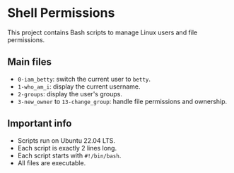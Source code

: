 # Shell Permissions

This project contains Bash scripts to manage Linux users and file permissions.

## Main files

- `0-iam_betty`: switch the current user to `betty`.
- `1-who_am_i`: display the current username.
- `2-groups`: display the user's groups.
- `3-new_owner` to `13-change_group`: handle file permissions and ownership.

## Important info

- Scripts run on Ubuntu 22.04 LTS.
- Each script is exactly 2 lines long.
- Each script starts with `#!/bin/bash`.
- All files are executable.
